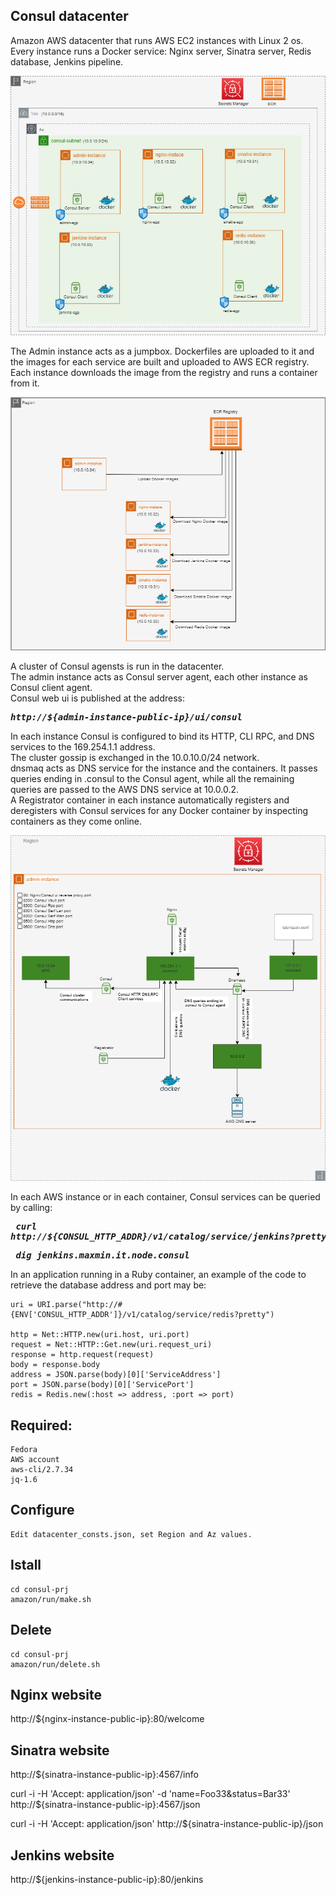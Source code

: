 
## Consul datacenter

Amazon AWS datacenter that runs AWS EC2 instances with Linux 2 os. Every instance runs a Docker service:
Nginx server, Sinatra server, Redis database, Jenkins pipeline.

![alt text](https://github.com/maxmin13/consul-prj/blob/master/img/vpc.png)

The Admin instance acts as a jumpbox. Dockerfiles are uploaded to it and the images for each service are built
and uploaded to AWS ECR registry. Each instance downloads the image from the registry and runs a container from it.

![alt text](https://github.com/maxmin13/consul-prj/blob/master/img/ecr.png)

A cluster of Consul agensts is run in the datacenter.
<br/> 
The admin instance acts as Consul server agent, each other instance as Consul client agent.
<br/> 
Consul web ui is published at the address:
***<pre>  http://${admin-instance-public-ip}/ui/consul</pre>*** 
In each instance Consul is configured to bind its HTTP, CLI RPC, and DNS services to the 169.254.1.1 address.
<br/> 
The cluster gossip is exchanged in the 10.0.10.0/24 network.
<br/>
dnsmaq acts as DNS service for the instance and the containers. It passes queries ending in .consul to the Consul agent, while
all the remaining queries are passed to the AWS DNS service at 10.0.0.2.
<br/>
A Registrator container in each instance automatically registers and deregisters with Consul services for any Docker container by inspecting containers as they come online.
<br/> 

![alt text](https://github.com/maxmin13/consul-prj/blob/master/img/consul-admin.png)

In each AWS instance or in each container, Consul services can be queried by calling:
***<pre>  curl http://${CONSUL_HTTP_ADDR}/v1/catalog/service/jenkins?pretty</pre>*** 
***<pre>  dig jenkins.maxmin.it.node.consul</pre>***
In an application running in a Ruby container, 
an example of the code to retrieve the database address and port may be:

```
uri = URI.parse("http://#{ENV['CONSUL_HTTP_ADDR']}/v1/catalog/service/redis?pretty")

http = Net::HTTP.new(uri.host, uri.port)
request = Net::HTTP::Get.new(uri.request_uri)
response = http.request(request)
body = response.body
address = JSON.parse(body)[0]['ServiceAddress']
port = JSON.parse(body)[0]['ServicePort']
redis = Redis.new(:host => address, :port => port)
```

## Required:

```
Fedora
AWS account
aws-cli/2.7.34
jq-1.6
```

## Configure

```
Edit datacenter_consts.json, set Region and Az values.
```

## Istall

```
cd consul-prj
amazon/run/make.sh
```

## Delete

```
cd consul-prj
amazon/run/delete.sh
```

## Nginx website

http://${nginx-instance-public-ip}:80/welcome

## Sinatra website

http://${sinatra-instance-public-ip}:4567/info

curl -i -H 'Accept: application/json' -d 'name=Foo33&status=Bar33' http://${sinatra-instance-public-ip}:4567/json

curl -i -H 'Accept: application/json' http://${sinatra-instance-public-ip}/json

## Jenkins website

http://${jenkins-instance-public-ip}:80/jenkins



